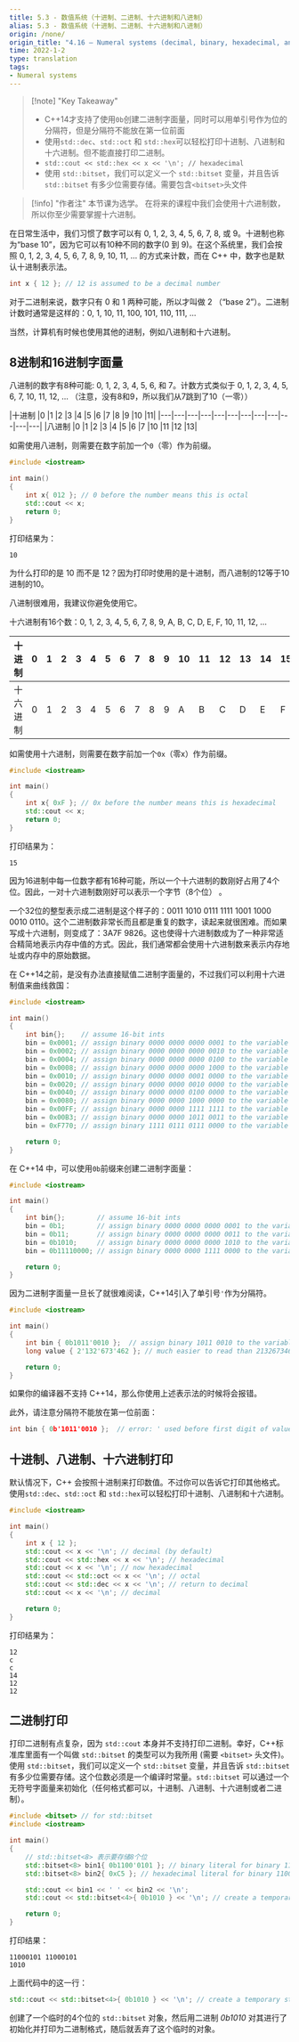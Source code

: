 ```yaml
---
title: 5.3 - 数值系统（十进制、二进制、十六进制和八进制）
alias: 5.3 - 数值系统（十进制、二进制、十六进制和八进制）
origin: /none/
origin_title: "4.16 — Numeral systems (decimal, binary, hexadecimal, and octal)"
time: 2022-1-2
type: translation
tags:
- Numeral systems
---
```


> [!note] "Key Takeaway"
> - C++14才支持了使用`0b`创建二进制字面量，同时可以用单引号作为位的分隔符，但是分隔符不能放在第一位前面
> - 使用`std::dec`、`std::oct` 和 `std::hex`可以轻松打印十进制、八进制和十六进制。但不能直接打印二进制。
> - `std::cout << std::hex << x << '\n'; // hexadecimal`
> - 使用 `std::bitset`，我们可以定义一个 `std::bitset` 变量，并且告诉 `std::bitset` 有多少位需要存储。需要包含`<bitset>`头文件


> [!info] "作者注"
> 本节课为选学。
> 在将来的课程中我们会使用十六进制数，所以你至少需要掌握十六进制。

在日常生活中，我们习惯了数字可以有 0, 1, 2, 3, 4, 5, 6, 7, 8, 或 9。十进制也称为“base 10”，因为它可以有10种不同的数字(0 到 9)。在这个系统里，我们会按照 0, 1, 2, 3, 4, 5, 6, 7, 8, 9, 10, 11, … 的方式来计数，而在 C++ 中，数字也是默认十进制表示法。

```cpp
int x { 12 }; // 12 is assumed to be a decimal number
```


对于二进制来说，数字只有 0 和 1 两种可能，所以才叫做 2 （“base 2”）。二进制计数时通常是这样的：0, 1, 10, 11, 100, 101, 110, 111, …

当然，计算机有时候也使用其他的进制，例如八进制和十六进制。


## 8进制和16进制字面量

八进制的数字有8种可能: 0, 1, 2, 3, 4, 5, 6, 和 7。计数方式类似于 0, 1, 2, 3, 4, 5, 6, 7, 10, 11, 12, … （注意，没有8和9，所以我们从7跳到了10（一零））

|十进制 |0 |1 |2 |3 |4 |5 |6 |7 |8 |9 |10 |11|
|---|---|---|---|---|---|---|---|---|---|---|---|
|八进制 |0 |1 |2 |3 |4 |5 |6 |7 |10 |11 |12 |13|


如需使用八进制，则需要在数字前加一个`0`（零）作为前缀。

```cpp
#include <iostream>

int main()
{
    int x{ 012 }; // 0 before the number means this is octal
    std::cout << x;
    return 0;
}
```

打印结果为：

```
10
```

为什么打印的是 10 而不是 12？因为打印时使用的是十进制，而八进制的12等于10进制的10。

八进制很难用，我建议你避免使用它。

十六进制有16个数：0, 1, 2, 3, 4, 5, 6, 7, 8, 9, A, B, C, D, E, F, 10, 11, 12, …


|十进制 |0 |1 |2 |3 |4 |5 |6 |7 |8 |9 |10 |11 |12 |13 |14 |15 |16 |17|
|---|--|--|--|--|--|--|--|--|--|--|--|--|--|--|--|--|--|--|
|十六进制 |0 |1 |2 |3 |4 |5 |6 |7 |8 |9 |A |B |C |D |E |F |10 |11|

如需使用十六进制，则需要在数字前加一个`0x`（零x）作为前缀。

```cpp
#include <iostream>

int main()
{
    int x{ 0xF }; // 0x before the number means this is hexadecimal
    std::cout << x;
    return 0;
}
```

打印结果为：

```
15
```

因为16进制中每一位数字都有16种可能，所以一个十六进制的数刚好占用了4个位。因此，一对十六进制数刚好可以表示一个字节（8个位） 。

一个32位的整型表示成二进制是这个样子的：0011 1010 0111 1111 1001 1000 0010 0110。这个二进制数非常长而且都是重复的数字，读起来就很困难。而如果写成十六进制，则变成了：3A7F 9826。这也使得十六进制数成为了一种非常适合精简地表示内存中值的方式。因此，我们通常都会使用十六进制数来表示内存地址或内存中的原始数据。

在 C++14之前，是没有办法直接赋值二进制字面量的，不过我们可以利用十六进制值来曲线救国：

```cpp
#include <iostream>

int main()
{
    int bin{};    // assume 16-bit ints
    bin = 0x0001; // assign binary 0000 0000 0000 0001 to the variable
    bin = 0x0002; // assign binary 0000 0000 0000 0010 to the variable
    bin = 0x0004; // assign binary 0000 0000 0000 0100 to the variable
    bin = 0x0008; // assign binary 0000 0000 0000 1000 to the variable
    bin = 0x0010; // assign binary 0000 0000 0001 0000 to the variable
    bin = 0x0020; // assign binary 0000 0000 0010 0000 to the variable
    bin = 0x0040; // assign binary 0000 0000 0100 0000 to the variable
    bin = 0x0080; // assign binary 0000 0000 1000 0000 to the variable
    bin = 0x00FF; // assign binary 0000 0000 1111 1111 to the variable
    bin = 0x00B3; // assign binary 0000 0000 1011 0011 to the variable
    bin = 0xF770; // assign binary 1111 0111 0111 0000 to the variable

    return 0;
}
```



在 C++14 中，可以使用`0b`前缀来创建二进制字面量：

```cpp
#include <iostream>

int main()
{
    int bin{};        // assume 16-bit ints
    bin = 0b1;        // assign binary 0000 0000 0000 0001 to the variable
    bin = 0b11;       // assign binary 0000 0000 0000 0011 to the variable
    bin = 0b1010;     // assign binary 0000 0000 0000 1010 to the variable
    bin = 0b11110000; // assign binary 0000 0000 1111 0000 to the variable

    return 0;
}
```


因为二进制字面量一旦长了就很难阅读，C++14引入了单引号`'`作为分隔符。 

```cpp
#include <iostream>

int main()
{
    int bin { 0b1011'0010 };  // assign binary 1011 0010 to the variable
    long value { 2'132'673'462 }; // much easier to read than 2132673462

    return 0;
}
```

如果你的编译器不支持 C++14，那么你使用上述表示法的时候将会报错。

此外，请注意分隔符不能放在第一位前面：

```cpp
int bin { 0b'1011'0010 };  // error: ' used before first digit of value
```

## 十进制、八进制、十六进制打印

默认情况下，C++ 会按照十进制来打印数值。不过你可以告诉它打印其他格式。使用`std::dec`、`std::oct` 和 `std::hex`可以轻松打印十进制、八进制和十六进制。

```cpp
#include <iostream>

int main()
{
    int x { 12 };
    std::cout << x << '\n'; // decimal (by default)
    std::cout << std::hex << x << '\n'; // hexadecimal
    std::cout << x << '\n'; // now hexadecimal
    std::cout << std::oct << x << '\n'; // octal
    std::cout << std::dec << x << '\n'; // return to decimal
    std::cout << x << '\n'; // decimal

    return 0;
}
```

打印结果为：

```
12
c
c
14
12
12
```

## 二进制打印



打印二进制有点复杂，因为 `std::cout` 本身并不支持打印二进制。幸好，C++标准库里面有一个叫做 `std::bitset` 的类型可以为我所用 (需要 `<bitset>` 头文件)。 使用 `std::bitset`，我们可以定义一个 `std::bitset` 变量，并且告诉 `std::bitset` 有多少位需要存储。这个位数必须是一个编译时常量。`std::bitset` 可以通过一个无符号字面量来初始化（任何格式都可以，十进制、八进制、十六进制或者二进制）。

```cpp
#include <bitset> // for std::bitset
#include <iostream>

int main()
{
	// std::bitset<8> 表示要存储8个位
	std::bitset<8> bin1{ 0b1100'0101 }; // binary literal for binary 1100 0101
	std::bitset<8> bin2{ 0xC5 }; // hexadecimal literal for binary 1100 0101

	std::cout << bin1 << ' ' << bin2 << '\n';
	std::cout << std::bitset<4>{ 0b1010 } << '\n'; // create a temporary std::bitset and print it

	return 0;
}
```

打印结果：

```
11000101 11000101
1010
```

上面代码中的这一行：

```cpp
std::cout << std::bitset<4>{ 0b1010 } << '\n'; // create a temporary std::bitset and print it
```

创建了一个临时的4个位的 `std::bitset` 对象，然后用二进制 _0b1010_ 对其进行了初始化并打印为二进制格式，随后就丢弃了这个临时的对象。
